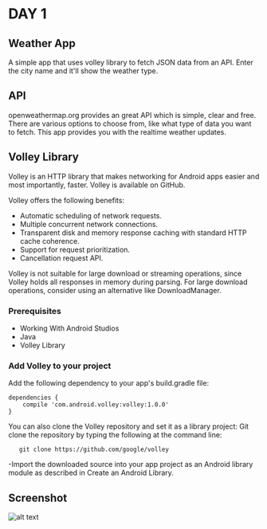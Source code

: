 # DAY 1

## Weather App
A simple app that uses volley library to fetch JSON data from an API. Enter the city name and it'll show the weather type.

## API 
openweathermap.org provides an great API which is simple, clear and free. There are various options to choose from, like what type of data you want to fetch. This app provides you with the realtime weather updates.

## Volley Library

Volley is an HTTP library that makes networking for Android apps easier and most importantly, faster. Volley is available on GitHub.

Volley offers the following benefits:

- Automatic scheduling of network requests.
- Multiple concurrent network connections.
- Transparent disk and memory response caching with standard HTTP cache coherence.
- Support for request prioritization.
- Cancellation request API. 

Volley is not suitable for large download or streaming operations, since Volley holds all responses in memory during parsing. For large download operations, consider using an alternative like DownloadManager.

### Prerequisites

- Working With Android Studios
- Java
- Volley Library

### Add Volley to your project

Add the following dependency to your app's build.gradle file:
```
dependencies {
    compile 'com.android.volley:volley:1.0.0'
}
```

You can also clone the Volley repository and set it as a library project:
Git clone the repository by typing the following at the command line:
```   
   git clone https://github.com/google/volley
```



-Import the downloaded source into your app project as an Android library module as described in Create an Android Library.

## Screenshot

![alt text](https://github.com/rootone-lab/Day-1-VolleyLibrary/blob/master/Weather.PNG)



